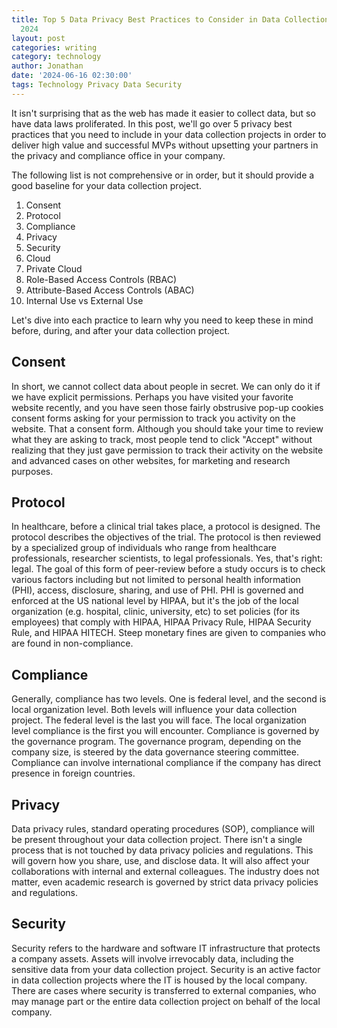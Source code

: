 ```yaml
---
title: Top 5 Data Privacy Best Practices to Consider in Data Collection Projects in
  2024
layout: post
categories: writing
category: technology
author: Jonathan
date: '2024-06-16 02:30:00'
tags: Technology Privacy Data Security
---
```


It isn't surprising that as the web has made it easier to collect data, but so have data laws proliferated. In this post, we'll go over 5 privacy best practices that you need to include in your data collection projects in order to deliver high value and successful MVPs without upsetting your partners in the privacy and compliance office in your company.

The following list is not comprehensive or in order, but it should provide a good baseline for your data collection project. 
1. Consent
2. Protocol
3. Compliance
4. Privacy
5. Security
6. Cloud
7. Private Cloud
8. Role-Based Access Controls (RBAC)
9. Attribute-Based Access Controls (ABAC) 
10. Internal Use vs External Use

Let's dive into each practice to learn why you need to keep these in mind before, during, and after your data collection project. 

## **Consent**
In short, we cannot collect data about people in secret. We can only do it if we have explicit permissions. Perhaps you have visited your favorite website recently, and you have seen those fairly obstrusive pop-up cookies consent forms asking for your permission to track you activity on the website. That a consent form. Although you should take your time to review what they are asking to track, most people tend to click "Accept" without realizing that they just gave permission to track their activity on the website and advanced cases on other websites, for marketing and research purposes.

## **Protocol**
In healthcare, before a clinical trial takes place, a protocol is designed. The protocol describes the objectives of the trial. The protocol is then reviewed by a specialized group of individuals who range from healthcare professionals, researcher scientists, to legal professionals. Yes, that's right: legal. The goal of this form of peer-review before a study occurs is to check various factors including but not limited to personal health information (PHI), access, disclosure, sharing, and use of PHI. PHI is governed and enforced at the US national level by HIPAA, but it's the job of the local organization (e.g. hospital, clinic, university, etc) to set policies (for its employees) that comply with HIPAA, HIPAA Privacy Rule, HIPAA Security Rule, and HIPAA HITECH. Steep monetary fines are given to companies who are found in non-compliance.

## **Compliance**
Generally, compliance has two levels. One is federal level, and the second is local organization level. Both levels will influence your data collection project. The federal level is the last you will face. The local organization level compliance is the first you will encounter. Compliance is governed by the governance program. The governance program, depending on the company size, is steered by the data governance steering committee. Compliance can involve international compliance if the company has direct presence in foreign countries.

## **Privacy**
Data privacy rules, standard operating procedures (SOP), compliance will be present throughout your data collection project. There isn't a single process that is not touched by data privacy policies and regulations. This will govern how you share, use, and disclose data. It will also affect your collaborations with internal and external colleagues. The industry does not matter, even academic research is governed by strict data privacy policies and regulations. 

## **Security**
Security refers to the hardware and software IT infrastructure that protects a company assets. Assets will involve irrevocably data, including the sensitive data from your data collection project. Security is an active factor in data collection projects where the IT is housed by the local company. There are cases where security is transferred to external companies, who may manage part or the entire data collection project on behalf of the local company.